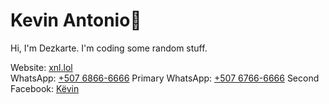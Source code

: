<p align=center><h1>Kevin Antonio🌙</h1><p>  
Hi, I'm Dezkarte. I'm coding some random stuff.  
  
Website: [xnl.lol](https://xnl.lol/)  
WhatsApp: [+507 6866-6666](https://wa.me/50768666666) Primary
WhatsApp: [+507 6766-6666](https://wa.me/50767666666) Second
Facebook: [Këvin](https://www.facebook.com/kviindev)
